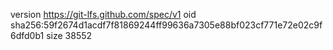 version https://git-lfs.github.com/spec/v1
oid sha256:59f2674d1acdf7f81869244ff99636a7305e88bf023cf771e72e02c9f6dfd0b1
size 38552
